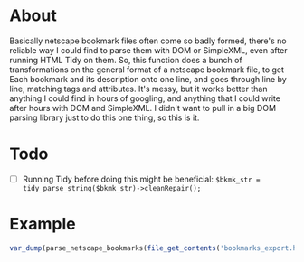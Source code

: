 # About

Basically netscape bookmark files often come so badly formed, there's
no reliable way I could find to parse them with DOM or SimpleXML,
even after running HTML Tidy on them. So, this function does a bunch of
transformations on the general format of a netscape bookmark file, to get
Each bookmark and its description onto one line, and goes through line by
line, matching tags and attributes. It's messy, but it works better than
anything I could find in hours of googling, and anything that I could
write after hours with DOM and SimpleXML. I didn't want to pull in a big
DOM parsing library just to do this one thing, so this is it.

# Todo

- [ ] Running Tidy before doing this might be beneficial: `$bkmk_str = tidy_parse_string($bkmk_str)->cleanRepair();`

# Example

```php
var_dump(parse_netscape_bookmarks(file_get_contents('bookmarks_export.htm')));
```
